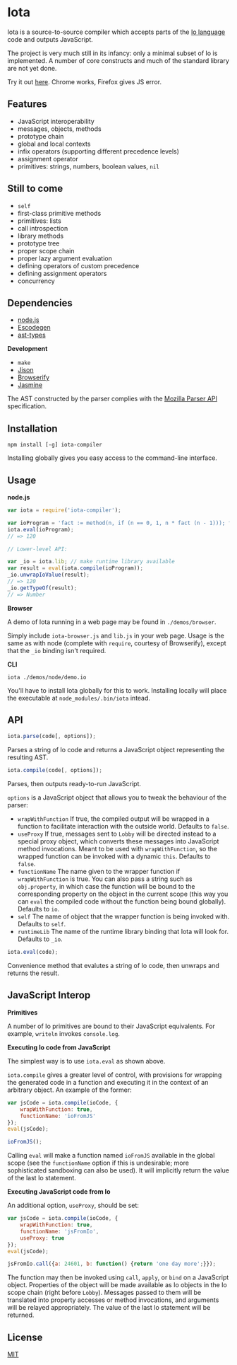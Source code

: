 Iota
====

Iota is a source-to-source compiler which accepts parts of the [Io language](http://iolanguage.org/) code and outputs JavaScript.

The project is very much still in its infancy: only a minimal subset of Io is implemented. A number of core constructs and much of the standard library are not yet done.

Try it out [here](http://genko.github.com). Chrome works, Firefox gives JS error.

Features
--------

- JavaScript interoperability
- messages, objects, methods
- prototype chain
- global and local contexts
- infix operators (supporting different precedence levels)
- assignment operator
- primitives: strings, numbers, boolean values, `nil`

Still to come
-------------

- `self`
- first-class primitive methods
- primitives: lists
- call introspection
- library methods
- prototype tree
- proper scope chain
- proper lazy argument evaluation
- defining operators of custom precedence
- defining assignment operators
- concurrency

Dependencies
------------

- [node.js](http://nodejs.org/)
- [Escodegen](https://github.com/Constellation/escodegen)
- [ast-types](https://github.com/benjamn/ast-types)

**Development**

- `make`
- [Jison](http://zaach.github.io/jison/)
- [Browserify](http://browserify.org/)
- [Jasmine](https://github.com/mhevery/jasmine-node)

The AST constructed by the parser complies with the [Mozilla Parser API](https://developer.mozilla.org/en-US/docs/SpiderMonkey/Parser_API) specification.

Installation
------------

`npm install [-g] iota-compiler`

Installing globally gives you easy access to the command-line interface.

Usage
-----

**node.js**

```js
var iota = require('iota-compiler');

var ioProgram = 'fact := method(n, if (n == 0, 1, n * fact (n - 1))); fact(5)';
iota.eval(ioProgram);
// => 120

// Lower-level API:

var _io = iota.lib; // make runtime library available
var result = eval(iota.compile(ioProgram));
_io.unwrapIoValue(result);
// => 120
_io.getTypeOf(result);
// => Number
```
**Browser**

A demo of Iota running in a web page may be found in `./demos/browser`.

Simply include `iota-browser.js` and `lib.js` in your web page. Usage is the same as with node (complete with `require`, courtesy of Browserify), except that the `_io` binding isn't required.

**CLI**

```
iota ./demos/node/demo.io
```
You'll have to install Iota globally for this to work. Installing locally will place the executable at `node_modules/.bin/iota` intead.

API
---

```js
iota.parse(code[, options]);
```
Parses a string of Io code and returns a JavaScript object representing the resulting AST.

```js
iota.compile(code[, options]);
```
Parses, then outputs ready-to-run JavaScript.

`options` is a JavaScript object that allows you to tweak the behaviour of the parser:

- `wrapWithFunction` If true, the compiled output will be wrapped in a function to facilitate interaction with the outside world. Defaults to `false`.
- `useProxy` If true, messages sent to `Lobby` will be directed instead to a special proxy object, which converts these messages into JavaScript method invocations. Meant to be used with `wrapWithFunction`, so the wrapped function can be invoked with a dynamic `this`. Defaults to `false`.
- `functionName` The name given to the wrapper function if `wrapWithFunction` is true. You can also pass a string such as `obj.property`, in which case the function will be bound to the corresponding property on the object in the current scope (this way you can `eval` the compiled code without the function being bound globally). Defaults to `io`.
- `self` The name of object that the wrapper function is being invoked with. Defaults to `self`.
- `runtimeLib` The name of the runtime library binding that Iota will look for. Defaults to `_io`.

```js
iota.eval(code);
```
Convenience method that evalutes a string of Io code, then unwraps and returns the result.

JavaScript Interop
------------------

**Primitives**

A number of Io primitives are bound to their JavaScript equivalents. For example, `writeln` invokes `console.log`.

**Executing Io code from JavaScript**

The simplest way is to use `iota.eval` as shown above.

`iota.compile` gives a greater level of control, with provisions for wrapping the generated code in a function and executing it in the context of an arbitrary object. An example of the former:

```js
var jsCode = iota.compile(ioCode, {
    wrapWithFunction: true,
    functionName: 'ioFromJS'
});
eval(jsCode);

ioFromJS();
```
Calling `eval` will make a function named `ioFromJS` available in the global scope (see the `functionName` option if this is undesirable; more sophisticated sandboxing can also be used). It will implicitly return the value of the last Io statement.

**Executing JavaScript code from Io**

An additional option, `useProxy`, should be set:

```js
var jsCode = iota.compile(ioCode, {
    wrapWithFunction: true,
    functionName: 'jsFromIo',
    useProxy: true
});
eval(jsCode);

jsFromIo.call({a: 24601, b: function() {return 'one day more';}});
```
The function may then be invoked using `call`, `apply`, or `bind` on a JavaScript object. Properties of the object will be made available as Io objects in the Io scope chain (right before `Lobby`). Messages passed to them will be translated into property accesses or method invocations, and arguments will be relayed appropriately. The value of the last Io statement will be returned.

License
-------
[MIT](http://opensource.org/licenses/MIT)
